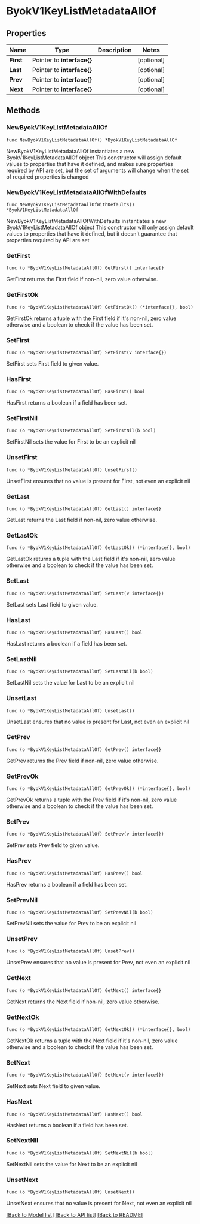 # ByokV1KeyListMetadataAllOf

## Properties

Name | Type | Description | Notes
------------ | ------------- | ------------- | -------------
**First** | Pointer to **interface{}** |  | [optional] 
**Last** | Pointer to **interface{}** |  | [optional] 
**Prev** | Pointer to **interface{}** |  | [optional] 
**Next** | Pointer to **interface{}** |  | [optional] 

## Methods

### NewByokV1KeyListMetadataAllOf

`func NewByokV1KeyListMetadataAllOf() *ByokV1KeyListMetadataAllOf`

NewByokV1KeyListMetadataAllOf instantiates a new ByokV1KeyListMetadataAllOf object
This constructor will assign default values to properties that have it defined,
and makes sure properties required by API are set, but the set of arguments
will change when the set of required properties is changed

### NewByokV1KeyListMetadataAllOfWithDefaults

`func NewByokV1KeyListMetadataAllOfWithDefaults() *ByokV1KeyListMetadataAllOf`

NewByokV1KeyListMetadataAllOfWithDefaults instantiates a new ByokV1KeyListMetadataAllOf object
This constructor will only assign default values to properties that have it defined,
but it doesn't guarantee that properties required by API are set

### GetFirst

`func (o *ByokV1KeyListMetadataAllOf) GetFirst() interface{}`

GetFirst returns the First field if non-nil, zero value otherwise.

### GetFirstOk

`func (o *ByokV1KeyListMetadataAllOf) GetFirstOk() (*interface{}, bool)`

GetFirstOk returns a tuple with the First field if it's non-nil, zero value otherwise
and a boolean to check if the value has been set.

### SetFirst

`func (o *ByokV1KeyListMetadataAllOf) SetFirst(v interface{})`

SetFirst sets First field to given value.

### HasFirst

`func (o *ByokV1KeyListMetadataAllOf) HasFirst() bool`

HasFirst returns a boolean if a field has been set.

### SetFirstNil

`func (o *ByokV1KeyListMetadataAllOf) SetFirstNil(b bool)`

 SetFirstNil sets the value for First to be an explicit nil

### UnsetFirst
`func (o *ByokV1KeyListMetadataAllOf) UnsetFirst()`

UnsetFirst ensures that no value is present for First, not even an explicit nil
### GetLast

`func (o *ByokV1KeyListMetadataAllOf) GetLast() interface{}`

GetLast returns the Last field if non-nil, zero value otherwise.

### GetLastOk

`func (o *ByokV1KeyListMetadataAllOf) GetLastOk() (*interface{}, bool)`

GetLastOk returns a tuple with the Last field if it's non-nil, zero value otherwise
and a boolean to check if the value has been set.

### SetLast

`func (o *ByokV1KeyListMetadataAllOf) SetLast(v interface{})`

SetLast sets Last field to given value.

### HasLast

`func (o *ByokV1KeyListMetadataAllOf) HasLast() bool`

HasLast returns a boolean if a field has been set.

### SetLastNil

`func (o *ByokV1KeyListMetadataAllOf) SetLastNil(b bool)`

 SetLastNil sets the value for Last to be an explicit nil

### UnsetLast
`func (o *ByokV1KeyListMetadataAllOf) UnsetLast()`

UnsetLast ensures that no value is present for Last, not even an explicit nil
### GetPrev

`func (o *ByokV1KeyListMetadataAllOf) GetPrev() interface{}`

GetPrev returns the Prev field if non-nil, zero value otherwise.

### GetPrevOk

`func (o *ByokV1KeyListMetadataAllOf) GetPrevOk() (*interface{}, bool)`

GetPrevOk returns a tuple with the Prev field if it's non-nil, zero value otherwise
and a boolean to check if the value has been set.

### SetPrev

`func (o *ByokV1KeyListMetadataAllOf) SetPrev(v interface{})`

SetPrev sets Prev field to given value.

### HasPrev

`func (o *ByokV1KeyListMetadataAllOf) HasPrev() bool`

HasPrev returns a boolean if a field has been set.

### SetPrevNil

`func (o *ByokV1KeyListMetadataAllOf) SetPrevNil(b bool)`

 SetPrevNil sets the value for Prev to be an explicit nil

### UnsetPrev
`func (o *ByokV1KeyListMetadataAllOf) UnsetPrev()`

UnsetPrev ensures that no value is present for Prev, not even an explicit nil
### GetNext

`func (o *ByokV1KeyListMetadataAllOf) GetNext() interface{}`

GetNext returns the Next field if non-nil, zero value otherwise.

### GetNextOk

`func (o *ByokV1KeyListMetadataAllOf) GetNextOk() (*interface{}, bool)`

GetNextOk returns a tuple with the Next field if it's non-nil, zero value otherwise
and a boolean to check if the value has been set.

### SetNext

`func (o *ByokV1KeyListMetadataAllOf) SetNext(v interface{})`

SetNext sets Next field to given value.

### HasNext

`func (o *ByokV1KeyListMetadataAllOf) HasNext() bool`

HasNext returns a boolean if a field has been set.

### SetNextNil

`func (o *ByokV1KeyListMetadataAllOf) SetNextNil(b bool)`

 SetNextNil sets the value for Next to be an explicit nil

### UnsetNext
`func (o *ByokV1KeyListMetadataAllOf) UnsetNext()`

UnsetNext ensures that no value is present for Next, not even an explicit nil

[[Back to Model list]](../README.md#documentation-for-models) [[Back to API list]](../README.md#documentation-for-api-endpoints) [[Back to README]](../README.md)


